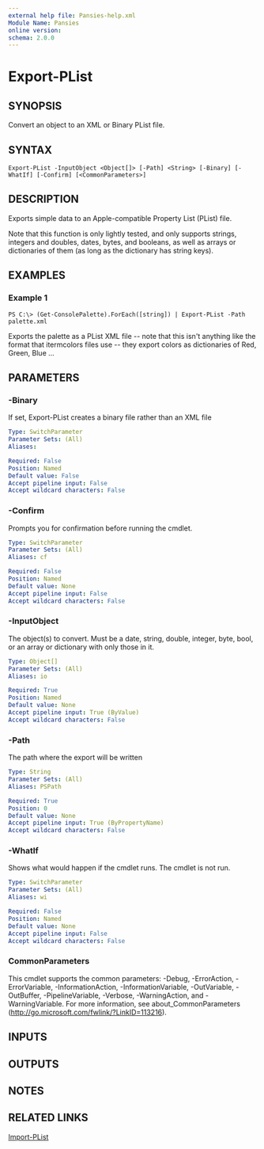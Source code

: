 ```yaml
---
external help file: Pansies-help.xml
Module Name: Pansies
online version: 
schema: 2.0.0
---
```


# Export-PList

## SYNOPSIS
Convert an object to an XML or Binary PList file.

## SYNTAX

```
Export-PList -InputObject <Object[]> [-Path] <String> [-Binary] [-WhatIf] [-Confirm] [<CommonParameters>]
```

## DESCRIPTION
Exports simple data to an Apple-compatible Property List (PList) file.

Note that this function is only lightly tested, and only supports strings, integers and doubles, dates, bytes, and booleans, as well as arrays or dictionaries of them (as long as the dictionary has string keys).

## EXAMPLES

### Example 1
```
PS C:\> (Get-ConsolePalette).ForEach([string]) | Export-PList -Path palette.xml
```

Exports the palette as a PList XML file -- note that this isn't anything like the format that itermcolors files use -- they export colors as dictionaries of Red, Green, Blue ...

## PARAMETERS

### -Binary
If set, Export-PList creates a binary file rather than an XML file

```yaml
Type: SwitchParameter
Parameter Sets: (All)
Aliases: 

Required: False
Position: Named
Default value: False
Accept pipeline input: False
Accept wildcard characters: False
```

### -Confirm
Prompts you for confirmation before running the cmdlet.

```yaml
Type: SwitchParameter
Parameter Sets: (All)
Aliases: cf

Required: False
Position: Named
Default value: None
Accept pipeline input: False
Accept wildcard characters: False
```

### -InputObject
The object(s) to convert. Must be a date, string, double, integer, byte, bool, or an array or dictionary with only those in it.

```yaml
Type: Object[]
Parameter Sets: (All)
Aliases: io

Required: True
Position: Named
Default value: None
Accept pipeline input: True (ByValue)
Accept wildcard characters: False
```

### -Path
The path where the export will be written

```yaml
Type: String
Parameter Sets: (All)
Aliases: PSPath

Required: True
Position: 0
Default value: None
Accept pipeline input: True (ByPropertyName)
Accept wildcard characters: False
```

### -WhatIf
Shows what would happen if the cmdlet runs. The cmdlet is not run.

```yaml
Type: SwitchParameter
Parameter Sets: (All)
Aliases: wi

Required: False
Position: Named
Default value: None
Accept pipeline input: False
Accept wildcard characters: False
```

### CommonParameters
This cmdlet supports the common parameters: -Debug, -ErrorAction, -ErrorVariable, -InformationAction, -InformationVariable, -OutVariable, -OutBuffer, -PipelineVariable, -Verbose, -WarningAction, and -WarningVariable. For more information, see about_CommonParameters (http://go.microsoft.com/fwlink/?LinkID=113216).

## INPUTS

## OUTPUTS

## NOTES

## RELATED LINKS

[Import-PList](Import-PList.md)